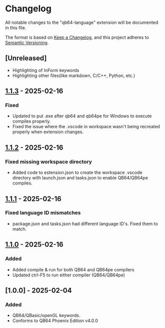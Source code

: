 # Changelog

All notable changes to the "qb64-language" extension will be documented in this file.

The format is based on [Keep a Changelog](https://keepachangelog.com/en/1.1.0/),
and this project adheres to [Semantic Versioning](https://semver.org/spec/v2.0.0.html).

## [Unreleased]

- Highlighting of InForm keywords
- Highlighting other files(like markdown, C/C++, Python, etc.)


## [1.1.3] - 2025-02-16

### Fixed
  - Updated to put .exe after qb64 and qb64pe for Windows to execute compiles properly.
  - Fixed the issue where the .vscode in workspace wasn't being recreated properly when extension changes.


## [1.1.2] - 2025-02-16

### Fixed missing workspace directory
  - Added code to estension.json to create the workspace .vscode directory with launch.json and tasks.json to enable QB64/QB64pe compiles.

## [1.1.1] - 2025-02-16

### Fixed language ID mismatches
  - package.json and tasks.json had different language ID's. Fixed them to match.


## [1.1.0] - 2025-02-16 

### Added
  - Added compile & run for both QB64 and QB64pe compilers
  - Updated ctrl-F5 to run either compiler (QB64/QB64pe)

## [1.0.0] - 2025-02-04

### Added
- QB64/QBasic/openGL keywords.
- Conforms to QB64 Phoenix Edition v4.0.0

[1.1.3]: https://github.com/GeorgeMcGinn/QB64-QB64pe-VSCode-Extension/pull/6
[1.1.2]: https://github.com/GeorgeMcGinn/QB64-QB64pe-VSCode-Extension/pull/5
[1.1.1]: https://github.com/GeorgeMcGinn/QB64-QB64pe-VSCode-Extension/pull/3
[1.1.0]: https://github.com/GeorgeMcGinn/QB64-QB64pe-VSCode-Extension/pull/2